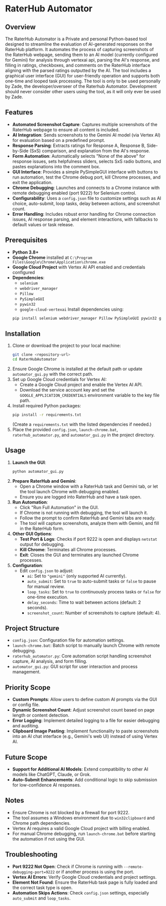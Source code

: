 # RaterHub Automator

## Overview
The RaterHub Automator is a Private and personal Python-based tool designed to streamline the evaluation of AI-generated responses on the RaterHub platform. It automates the process of capturing screenshots of the RaterHub webpage, sending them to an AI model (currently configured for Gemini) for analysis through vertexai api, parsing the AI's response, and filling in ratings, checkboxes, and comments on the RaterHub interface aligning with the parsed ratings outputted by the AI. The tool includes a graphical user interface (GUI) for user-friendly operation and supports both one-time and looped task processing. The tool is only to be used personally by Zade, the developer/overseer of the Raterhub Automator. Development should never consider other users using the tool, as it will only ever be used by Zade.

## Features
- **Automated Screenshot Capture**: Captures multiple screenshots of the RaterHub webpage to ensure all content is included.
- **AI Integration**: Sends screenshots to the Gemini AI model (via Vertex AI) for evaluation based on a predefined prompt.
- **Response Parsing**: Extracts ratings for Response A, Response B, Side-by-Side (SxS) comparison, and explanation from the AI's response.
- **Form Automation**: Automatically selects "None of the above" for response issues, sets helpfulness sliders, selects SxS radio buttons, and pastes explanations into the comment box.
- **GUI Interface**: Provides a simple PySimpleGUI interface with buttons to run automation, test the Chrome debug port, kill Chrome processes, and exit the application.
- **Chrome Debugging**: Launches and connects to a Chrome instance with remote debugging enabled (port 9222) for Selenium control.
- **Configurability**: Uses a `config.json` file to customize settings such as AI choice, auto-submit, loop tasks, delay between actions, and screenshot count.
- **Error Handling**: Includes robust error handling for Chrome connection issues, AI response parsing, and element interactions, with fallbacks to default values or task release.

## Prerequisites
- **Python 3.8+**
- **Google Chrome** installed at `C:\Program Files\Google\Chrome\Application\chrome.exe`
- **Google Cloud Project** with Vertex AI API enabled and credentials configured
- **Dependencies**:
  - `selenium`
  - `webdriver_manager`
  - `Pillow`
  - `PySimpleGUI`
  - `pywin32`
  - `google-cloud-vertexai`
  Install dependencies using:
  ```bash
  pip install selenium webdriver_manager Pillow PySimpleGUI pywin32 google-cloud-vertexai
  ```

## Installation
1. Clone or download the project to your local machine:
   ```bash
   git clone <repository-url>
   cd RaterHubAutomator
   ```
2. Ensure Google Chrome is installed at the default path or update `automator_gui.py` with the correct path.
3. Set up Google Cloud credentials for Vertex AI:
   - Create a Google Cloud project and enable the Vertex AI API.
   - Download the service account key and set the `GOOGLE_APPLICATION_CREDENTIALS` environment variable to the key file path.
4. Install required Python packages:
   ```bash
   pip install -r requirements.txt
   ```
   (Create a `requirements.txt` with the listed dependencies if needed.)
5. Place the provided `config.json`, `launch-chrome.bat`, `raterhub_automator.py`, and `automator_gui.py` in the project directory.

## Usage
1. **Launch the GUI**:
   ```bash
   python automator_gui.py
   ```
2. **Prepare RaterHub and Gemini**:
   - Open a Chrome window with a RaterHub task and Gemini tab, or let the tool launch Chrome with debugging enabled.
   - Ensure you are logged into RaterHub and have a task open.
3. **Run Automation**:
   - Click "Run Full Automation" in the GUI.
   - If Chrome is not running with debugging, the tool will launch it.
   - Follow the prompt to confirm RaterHub and Gemini tabs are ready.
   - The tool will capture screenshots, analyze them with Gemini, and fill in the RaterHub form.
4. **Other GUI Options**:
   - **Test Port & Logs**: Checks if port 9222 is open and displays `netstat` output for debugging.
   - **Kill Chrome**: Terminates all Chrome processes.
   - **Exit**: Closes the GUI and terminates any launched Chrome processes.
5. **Configuration**:
   - Edit `config.json` to adjust:
     - `ai`: Set to `"gemini"` (only supported AI currently).
     - `auto_submit`: Set to `true` to auto-submit tasks or `false` to pause for manual review.
     - `loop_tasks`: Set to `true` to continuously process tasks or `false` for one-time execution.
     - `delay_seconds`: Time to wait between actions (default: 2 seconds).
     - `screenshot_count`: Number of screenshots to capture (default: 4).

## Project Structure
- `config.json`: Configuration file for automation settings.
- `launch-chrome.bat`: Batch script to manually launch Chrome with remote debugging.
- `raterhub_automator.py`: Core automation script handling screenshot capture, AI analysis, and form filling.
- `automator_gui.py`: GUI script for user interaction and process management.

## Priority Scope
- **Custom Prompts**: Allow users to define custom AI prompts via the GUI or config file.
- **Dynamic Screenshot Count**: Adjust screenshot count based on page length or content detection.
- **Error Logging**: Implement detailed logging to a file for easier debugging and auditing.
- **Clipboard Image Pasting**: Implement functionality to paste screenshots into an AI chat interface (e.g., Gemini's web UI) instead of using Vertex AI.

## Future Scope
- **Support for Additional AI Models**: Extend compatibility to other AI models like ChatGPT, Claude, or Grok.
- **Auto-Submit Enhancements**: Add conditional logic to skip submission for low-confidence AI responses.

## Notes
- Ensure Chrome is not blocked by a firewall for port 9222.
- The tool assumes a Windows environment due to `win32clipboard` and Chrome path dependencies.
- Vertex AI requires a valid Google Cloud project with billing enabled.
- For manual Chrome debugging, run `launch-chrome.bat` before starting the automation if not using the GUI.

## Troubleshooting
- **Port 9222 Not Open**: Check if Chrome is running with `--remote-debugging-port=9222` or if another process is using the port.
- **Vertex AI Errors**: Verify Google Cloud credentials and project settings.
- **Element Not Found**: Ensure the RaterHub task page is fully loaded and the correct task type is open.
- **Automation Skips Actions**: Check `config.json` settings, especially `auto_submit` and `loop_tasks`.